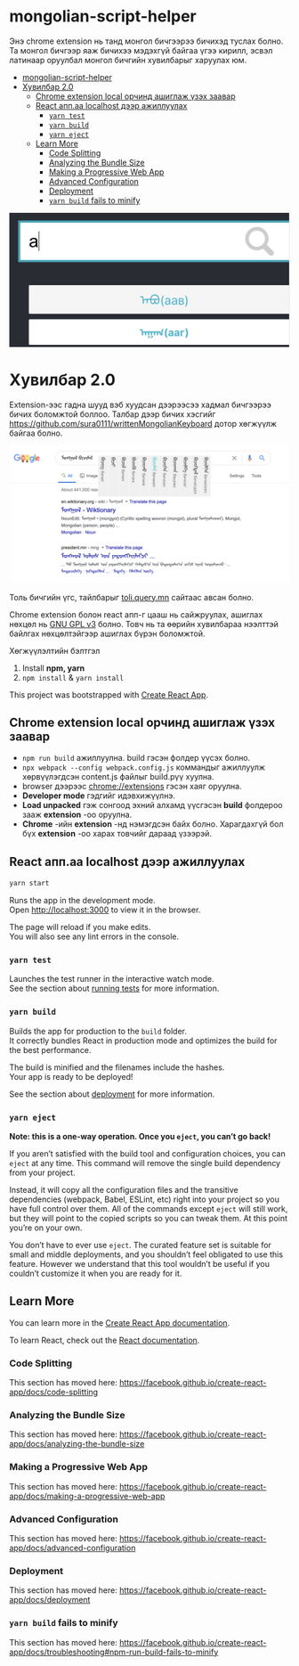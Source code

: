 # mongolian-script-helper

Энэ chrome extension нь танд монгол бичгээрээ бичихэд туслах болно.
Та монгол бичгээр яаж бичихээ мэдэхгүй байгаа үгээ кирилл, эсвэл латинаар оруулбал монгол бичгийн хувилбарыг харуулах юм.


- [mongolian-script-helper](#mongolian-script-helper)
- [Хувилбар 2.0](#хувилбар-20)
  - [Chrome extension local орчинд ашиглаж үзэх заавар](#chrome-extension-local-орчинд-ашиглаж-үзэх-заавар)
  - [React апп.аа localhost дээр ажиллуулах](#react-аппаа-localhost-дээр-ажиллуулах)
    - [`yarn test`](#yarn-test)
    - [`yarn build`](#yarn-build)
    - [`yarn eject`](#yarn-eject)
  - [Learn More](#learn-more)
    - [Code Splitting](#code-splitting)
    - [Analyzing the Bundle Size](#analyzing-the-bundle-size)
    - [Making a Progressive Web App](#making-a-progressive-web-app)
    - [Advanced Configuration](#advanced-configuration)
    - [Deployment](#deployment)
    - [`yarn build` fails to minify](#yarn-build-fails-to-minify)

![Зураг](/public/screenshot.png)

# Хувилбар 2.0
Extension-ээс гадна шууд вэб хуудсан дээрээсээ хадмал бичгээрээ бичих боломжтой боллоо.
Талбар дээр бичих хэсгийг https://github.com/sura0111/writtenMongolianKeyboard дотор хөгжүүлж байгаа болно.

![Зураг](/public/хадмал.png)

Толь бичгийн үгс, тайлбарыг [toli.query.mn](https://toli.query.mn/) сайтаас авсан болно.

Chrome extension болон react апп-г цааш нь сайжруулах, ашиглах нөхцөл нь <a href="LICENSE">GNU GPL v3</a> болно. Товч нь та өөрийн хувилбараа нээлттэй байлгах нөхцөлтэйгээр ашиглах бүрэн боломжтой.

Хөгжүүлэлтийн бэлтгэл

1) Install **npm, yarn**
2) `npm install` & `yarn install`

This project was bootstrapped with [Create React App](https://github.com/facebook/create-react-app).


## Chrome extension local орчинд ашиглаж үзэх заавар
- `npm run build` ажиллуулна. build гэсэн фолдер үүсэх болно.
- `npx webpack --config webpack.config.js` коммандыг ажиллуулж хөрвүүлэгдсэн content.js файлыг build.рүү хуулна.
- browser дээрээс [chrome://extensions](chrome://extensions) гэсэн хаяг оруулна.
- **Developer mode** гэдгийг идэвхижүүлнэ.
- **Load unpacked** гэж сонгоод эхний алхамд үүсгэсэн **build** фолдероо зааж **extension** -оо оруулна.
- **Chrome** -ийн **extension** -нд нэмэгдсэн байх болно. Харагдахгүй бол бүх **extension** -оо харах товчийг дараад үзээрэй.

## React апп.аа localhost дээр ажиллуулах

```sh
yarn start
```

Runs the app in the development mode.<br />
Open [http://localhost:3000](http://localhost:3000) to view it in the browser.

The page will reload if you make edits.<br />
You will also see any lint errors in the console.

### `yarn test`

Launches the test runner in the interactive watch mode.<br />
See the section about [running tests](https://facebook.github.io/create-react-app/docs/running-tests) for more information.

### `yarn build`

Builds the app for production to the `build` folder.<br />
It correctly bundles React in production mode and optimizes the build for the best performance.

The build is minified and the filenames include the hashes.<br />
Your app is ready to be deployed!

See the section about [deployment](https://facebook.github.io/create-react-app/docs/deployment) for more information.

### `yarn eject`

**Note: this is a one-way operation. Once you `eject`, you can’t go back!**

If you aren’t satisfied with the build tool and configuration choices, you can `eject` at any time. This command will remove the single build dependency from your project.

Instead, it will copy all the configuration files and the transitive dependencies (webpack, Babel, ESLint, etc) right into your project so you have full control over them. All of the commands except `eject` will still work, but they will point to the copied scripts so you can tweak them. At this point you’re on your own.

You don’t have to ever use `eject`. The curated feature set is suitable for small and middle deployments, and you shouldn’t feel obligated to use this feature. However we understand that this tool wouldn’t be useful if you couldn’t customize it when you are ready for it.

## Learn More

You can learn more in the [Create React App documentation](https://facebook.github.io/create-react-app/docs/getting-started).

To learn React, check out the [React documentation](https://reactjs.org/).

### Code Splitting

This section has moved here: https://facebook.github.io/create-react-app/docs/code-splitting

### Analyzing the Bundle Size

This section has moved here: https://facebook.github.io/create-react-app/docs/analyzing-the-bundle-size

### Making a Progressive Web App

This section has moved here: https://facebook.github.io/create-react-app/docs/making-a-progressive-web-app

### Advanced Configuration

This section has moved here: https://facebook.github.io/create-react-app/docs/advanced-configuration

### Deployment

This section has moved here: https://facebook.github.io/create-react-app/docs/deployment

### `yarn build` fails to minify

This section has moved here: https://facebook.github.io/create-react-app/docs/troubleshooting#npm-run-build-fails-to-minify
